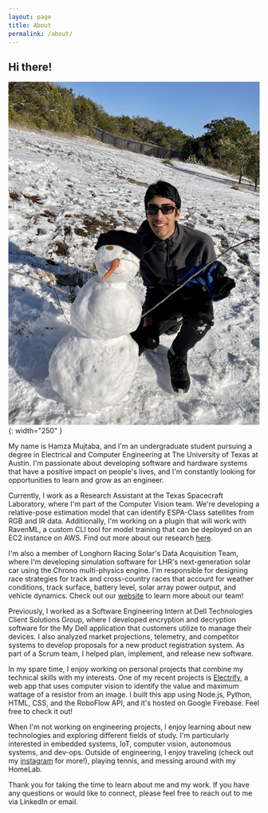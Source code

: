 ```yaml
---
layout: page
title: About
permalink: /about/
---
```


## Hi there!

![Hamza Mujtaba](/hamza.jpg){: width="250" }

My name is Hamza Mujtaba, and I'm an undergraduate student pursuing a degree in Electrical and Computer Engineering at The University of Texas at Austin. I'm passionate about developing software and hardware systems that have a positive impact on people's lives, and I'm constantly looking for opportunities to learn and grow as an engineer.

Currently, I work as a Research Assistant at the Texas Spacecraft Laboratory, where I'm part of the Computer Vision team. We're developing a relative-pose estimation model that can identify ESPA-Class satellites from RGB and IR data. Additionally, I'm working on a plugin that will work with RavenML, a custom CLI tool for model training that can be deployed on an EC2 instance on AWS. Find out more about our research [here](https://sites.utexas.edu/tsl/).

I'm also a member of Longhorn Racing Solar's Data Acquisition Team, where I'm developing simulation software for LHR's next-generation solar car using the Chrono multi-physics engine. I'm responsible for designing race strategies for track and cross-country races that account for weather conditions, track surface, battery level, solar array power output, and vehicle dynamics. Check out our [website](https://www.longhornracing.org/solar-vehicle) to learn more about our team!

Previously, I worked as a Software Engineering Intern at Dell Technologies Client Solutions Group, where I developed encryption and decryption software for the My Dell application that customers utilize to manage their devices. I also analyzed market projections, telemetry, and competitor systems to develop proposals for a new product registration system. As part of a Scrum team, I helped plan, implement, and release new software.

In my spare time, I enjoy working on personal projects that combine my technical skills with my interests. One of my recent projects is [Electrify](https://electrify-e4305.web.app), a web app that uses computer vision to identify the value and maximum wattage of a resistor from an image. I built this app using Node.js, Python, HTML, CSS, and the RoboFlow API, and it's hosted on Google Firebase. Feel free to check it out!

When I'm not working on engineering projects, I enjoy learning about new technologies and exploring different fields of study. I'm particularly interested in embedded systems, IoT, computer vision, autonomous systems, and dev-ops. Outside of engineering, I enjoy traveling (check out my [instagram](https://www.instagram.com/mujpics/) for more!), playing tennis, and messing around with my HomeLab.

Thank you for taking the time to learn about me and my work. If you have any questions or would like to connect, please feel free to reach out to me via LinkedIn or email.
